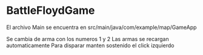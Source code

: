 # BattleFloydGame


El archivo Main se encuentra en
src/main/java/com/example/map/GameApp

Se cambia de arma con los numeros 1 y 2
Las armas se recargan automaticamente
Para disparar manten sostenido el click izquierdo
